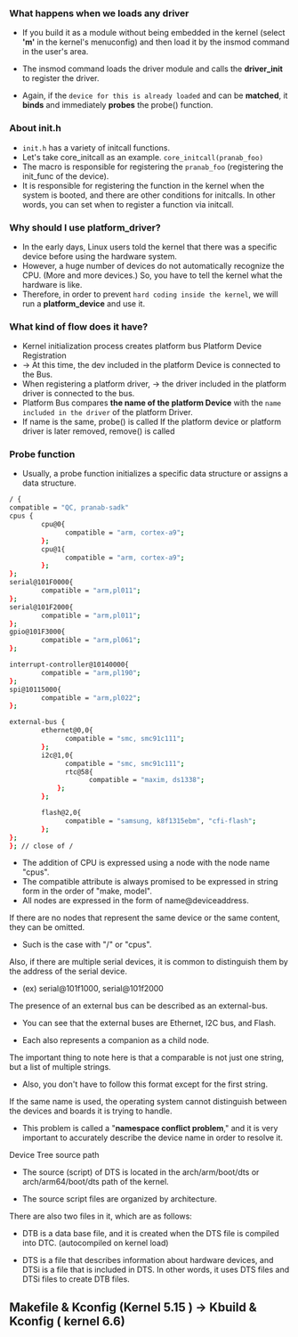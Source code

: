 ### What happens when we loads any driver
- If you build it as a module without being embedded in the kernel (select **'m'** in the kernel's menuconfig) 
and then load it by the insmod command in the user's area. 

- The insmod command loads the driver module and calls the **driver_init** to register the driver. 

- Again, if the `device for this is already loaded` and can be **matched**, it **binds** and immediately **probes** the probe() function.


### About init.h 
- `init.h` has a variety of initcall functions.
- Let's take core_initcall as an example. `core_initcall(pranab_foo) `
- The macro is responsible for registering the `pranab_foo` (registering the init_func of the device).
- It is responsible for registering the function in the kernel when the system is booted, and there are other conditions for initcalls. In other words, you can set when to register a function via initcall.


### Why should I use platform_driver?
- In the early days, Linux users told the kernel that there was a specific device before using the hardware system.
- However, a huge number of devices do not automatically recognize the CPU. (More and more devices.) So, you have to tell the kernel what the hardware is like.
- Therefore, in order to prevent `hard coding inside the kernel`, we will run a **platform_device** and use it.

### What kind of flow does it have?
- Kernel initialization process creates platform bus Platform Device Registration
-  → At this time, the dev included in the platform Device is connected to the Bus.
-  When registering a platform driver, → the driver included in the platform driver is connected to the bus.
-  Platform Bus compares **the name of the platform Device** with the `name included in the driver` of the platform Driver.
-  If name is the same, probe() is called If the platform device or platform driver is later removed, remove() is called

  ### Probe function
- Usually, a probe function initializes a specific data structure or assigns a data structure.


```bash
/ {
compatible = "QC, pranab-sadk"
cpus {
        cpu@0{
              compatible = "arm, cortex-a9";
        };
        cpu@1{
              compatible = "arm, cortex-a9";
        };
};
serial@101F0000{
        compatible = "arm,pl011";
};
serial@101F2000{
        compatible = "arm,pl011";
};
gpio@101F3000{
        compatible = "arm,pl061";
};

interrupt-controller@10140000{
        compatible = "arm,pl190";
};
spi@10115000{
        compatible = "arm,pl022";
};

external-bus {
        ethernet@0,0{
              compatible = "smc, smc91c111";
        };
        i2c@1,0{
              compatible = "smc, smc91c111";
              rtc@58{
                    compatible = "maxim, ds1338";
            };
        };

        flash@2,0{
              compatible = "samsung, k8f1315ebm", "cfi-flash";
        };
};
}; // close of /

```


- The addition of CPU is expressed using a node with the node name "cpus".
- The compatible attribute is always promised to be expressed in string form in the order of "make, model".
- All nodes are expressed in the form of name@deviceaddress.

If there are no nodes that represent the same device or the same content, they can be omitted.

- Such is the case with "/" or "cpus".

Also, if there are multiple serial devices, it is common to distinguish them by the address of the serial device.

- (ex) serial@101f1000, serial@101f2000

The presence of an external bus can be described as an external-bus.

- You can see that the external buses are Ethernet, I2C bus, and Flash.

- Each also represents a companion as a child node.


The important thing to note here is that a comparable is not just one string, but a list of multiple strings.

- Also, you don't have to follow this format except for the first string.

If the same name is used, the operating system cannot distinguish between the devices and boards it is trying to handle.

- This problem is called a "**namespace conflict problem**," and it is very important to accurately describe the device name in order to resolve it.

Device Tree source path
- The source (script) of DTS is located in the arch/arm/boot/dts or arch/arm64/boot/dts path of the kernel.

- The source script files are organized by architecture.



There are also two files in it, which are as follows:

- DTB is a data base file, and it is created when the DTS file is compiled into DTC. (autocompiled on kernel load)

- DTS is a file that describes information about hardware devices, and DTSi is a file that is included in DTS. In other words, it uses DTS files and DTSi files to create DTB files.


## Makefile & Kconfig (Kernel 5.15 ) -> Kbuild & Kconfig ( kernel 6.6)
